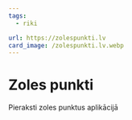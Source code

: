 ```yaml
---
tags:
  - riki

url: https://zolespunkti.lv
card_image: /zolespunkti.lv.webp
---
```


# Zoles punkti

Pieraksti zoles punktus aplikācijā
